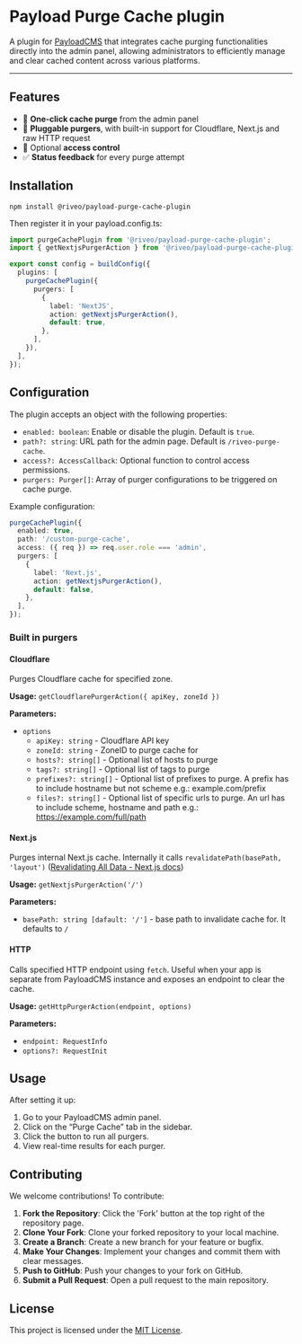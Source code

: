 # Payload Purge Cache plugin

A plugin for [PayloadCMS](https://payloadcms.com/) that integrates cache purging functionalities directly into the admin panel, allowing administrators to efficiently manage and clear cached content across various platforms.

---

## Features

- 🧹 **One-click cache purge** from the admin panel
- 🔧 **Pluggable purgers**, with built-in support for Cloudflare, Next.js and raw HTTP request
- 🔐 Optional **access control**
- ✅ **Status feedback** for every purge attempt

## Installation

```shell
npm install @riveo/payload-purge-cache-plugin
```

Then register it in your payload.config.ts:

```typescript
import purgeCachePlugin from '@riveo/payload-purge-cache-plugin';
import { getNextjsPurgerAction } from '@riveo/payload-purge-cache-plugin/purgers';

export const config = buildConfig({
  plugins: [
    purgeCachePlugin({
      purgers: [
        {
          label: 'NextJS',
          action: getNextjsPurgerAction(),
          default: true,
        },
      ],
    }),
  ],
});
```

## Configuration

The plugin accepts an object with the following properties:

- `enabled: boolean`: Enable or disable the plugin. Default is `true`.
- `path?: string`: URL path for the admin page. Default is `/riveo-purge-cache`.
- `access?: AccessCallback`: Optional function to control access permissions.
- `purgers: Purger[]`: Array of purger configurations to be triggered on cache purge.

Example configuration:

```typescript
purgeCachePlugin({
  enabled: true,
  path: '/custom-purge-cache',
  access: ({ req }) => req.user.role === 'admin',
  purgers: [
    {
      label: 'Next.js',
      action: getNextjsPurgerAction(),
      default: false,
    },
  ],
});
```

### Built in purgers

#### Cloudflare

Purges Cloudflare cache for specified zone.

**Usage:** `getCloudflarePurgerAction({ apiKey, zoneId })`

**Parameters:**

- `options`
  - `apiKey: string` - Cloudflare API key
  - `zoneId: string` - ZoneID to purge cache for
  - `hosts?: string[]` - Optional list of hosts to purge
  - `tags?: string[]` - Optional list of tags to purge
  - `prefixes?: string[]` - Optional list of prefixes to purge. A prefix has to include hostname but not scheme e.g.: example.com/prefix
  - `files?: string[]` - Optional list of specific urls to purge. An url has to include scheme, hostname and path e.g.: https://example.com/full/path

#### Next.js

Purges internal Next.js cache.
Internally it calls `revalidatePath(basePath, 'layout')` ([Revalidating All Data - Next.js docs](https://nextjs.org/docs/app/api-reference/functions/revalidatePath#revalidating-all-data))

**Usage:** `getNextjsPurgerAction('/')`

**Parameters:**

- `basePath: string [dafault: '/']` - base path to invalidate cache for. It defaults to `/`

#### HTTP

Calls specified HTTP endpoint using `fetch`. Useful when your app is separate from PayloadCMS instance and exposes an endpoint to clear the cache.

**Usage:** `getHttpPurgerAction(endpoint, options)`

**Parameters:**

- `endpoint: RequestInfo`
- `options?: RequestInit`

## Usage

After setting it up:

1. Go to your PayloadCMS admin panel.
2. Click on the “Purge Cache” tab in the sidebar.
3. Click the button to run all purgers.
4. View real-time results for each purger.

## Contributing

We welcome contributions! To contribute:

1. **Fork the Repository**: Click the 'Fork' button at the top right of the repository page.
2. **Clone Your Fork**: Clone your forked repository to your local machine.
3. **Create a Branch**: Create a new branch for your feature or bugfix.
4. **Make Your Changes**: Implement your changes and commit them with clear messages.
5. **Push to GitHub**: Push your changes to your fork on GitHub.
6. **Submit a Pull Request**: Open a pull request to the main repository.

## License

This project is licensed under the [MIT License](./LICENSE.md).
